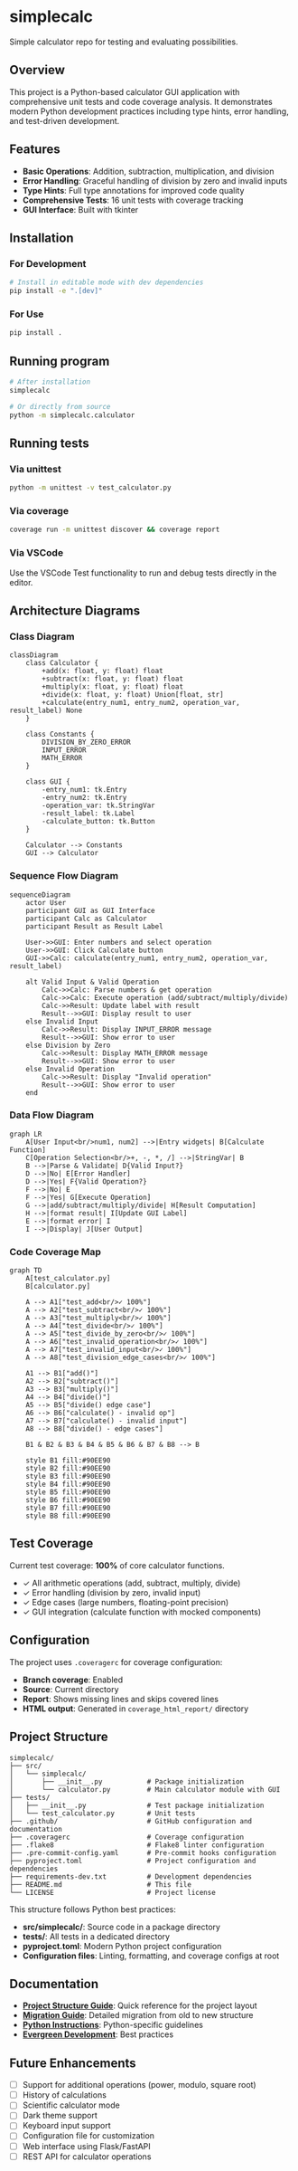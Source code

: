 # simplecalc

Simple calculator repo for testing and evaluating possibilities.

## Overview

This project is a Python-based calculator GUI application with comprehensive unit tests and code coverage analysis. It demonstrates modern Python development practices including type hints, error handling, and test-driven development.

## Features

- **Basic Operations**: Addition, subtraction, multiplication, and division
- **Error Handling**: Graceful handling of division by zero and invalid inputs
- **Type Hints**: Full type annotations for improved code quality
- **Comprehensive Tests**: 16 unit tests with coverage tracking
- **GUI Interface**: Built with tkinter

## Installation

### For Development

```bash
# Install in editable mode with dev dependencies
pip install -e ".[dev]"
```

### For Use

```bash
pip install .
```

## Running program

```bash
# After installation
simplecalc

# Or directly from source
python -m simplecalc.calculator
```

## Running tests

### Via unittest

```bash
python -m unittest -v test_calculator.py
```

### Via coverage

```bash
coverage run -m unittest discover && coverage report
```

### Via VSCode

Use the VSCode Test functionality to run and debug tests directly in the editor.

## Architecture Diagrams

### Class Diagram

```mermaid
classDiagram
    class Calculator {
        +add(x: float, y: float) float
        +subtract(x: float, y: float) float
        +multiply(x: float, y: float) float
        +divide(x: float, y: float) Union[float, str]
        +calculate(entry_num1, entry_num2, operation_var, result_label) None
    }
    
    class Constants {
        DIVISION_BY_ZERO_ERROR
        INPUT_ERROR
        MATH_ERROR
    }
    
    class GUI {
        -entry_num1: tk.Entry
        -entry_num2: tk.Entry
        -operation_var: tk.StringVar
        -result_label: tk.Label
        -calculate_button: tk.Button
    }
    
    Calculator --> Constants
    GUI --> Calculator
```

### Sequence Flow Diagram

```mermaid
sequenceDiagram
    actor User
    participant GUI as GUI Interface
    participant Calc as Calculator
    participant Result as Result Label
    
    User->>GUI: Enter numbers and select operation
    User->>GUI: Click Calculate button
    GUI->>Calc: calculate(entry_num1, entry_num2, operation_var, result_label)
    
    alt Valid Input & Valid Operation
        Calc->>Calc: Parse numbers & get operation
        Calc->>Calc: Execute operation (add/subtract/multiply/divide)
        Calc->>Result: Update label with result
        Result-->>GUI: Display result to user
    else Invalid Input
        Calc->>Result: Display INPUT_ERROR message
        Result-->>GUI: Show error to user
    else Division by Zero
        Calc->>Result: Display MATH_ERROR message
        Result-->>GUI: Show error to user
    else Invalid Operation
        Calc->>Result: Display "Invalid operation"
        Result-->>GUI: Show error to user
    end
```

### Data Flow Diagram

```mermaid
graph LR
    A[User Input<br/>num1, num2] -->|Entry widgets| B[Calculate Function]
    C[Operation Selection<br/>+, -, *, /] -->|StringVar| B
    B -->|Parse & Validate| D{Valid Input?}
    D -->|No| E[Error Handler]
    D -->|Yes| F{Valid Operation?}
    F -->|No| E
    F -->|Yes| G[Execute Operation]
    G -->|add/subtract/multiply/divide| H[Result Computation]
    H -->|format result| I[Update GUI Label]
    E -->|format error| I
    I -->|Display| J[User Output]
```

### Code Coverage Map

```mermaid
graph TD
    A[test_calculator.py]
    B[calculator.py]
    
    A --> A1["test_add<br/>✓ 100%"]
    A --> A2["test_subtract<br/>✓ 100%"]
    A --> A3["test_multiply<br/>✓ 100%"]
    A --> A4["test_divide<br/>✓ 100%"]
    A --> A5["test_divide_by_zero<br/>✓ 100%"]
    A --> A6["test_invalid_operation<br/>✓ 100%"]
    A --> A7["test_invalid_input<br/>✓ 100%"]
    A --> A8["test_division_edge_cases<br/>✓ 100%"]
    
    A1 --> B1["add()"]
    A2 --> B2["subtract()"]
    A3 --> B3["multiply()"]
    A4 --> B4["divide()"]
    A5 --> B5["divide() edge case"]
    A6 --> B6["calculate() - invalid op"]
    A7 --> B7["calculate() - invalid input"]
    A8 --> B8["divide() - edge cases"]
    
    B1 & B2 & B3 & B4 & B5 & B6 & B7 & B8 --> B
    
    style B1 fill:#90EE90
    style B2 fill:#90EE90
    style B3 fill:#90EE90
    style B4 fill:#90EE90
    style B5 fill:#90EE90
    style B6 fill:#90EE90
    style B7 fill:#90EE90
    style B8 fill:#90EE90
```

## Test Coverage

Current test coverage: **100%** of core calculator functions.

- ✓ All arithmetic operations (add, subtract, multiply, divide)
- ✓ Error handling (division by zero, invalid input)
- ✓ Edge cases (large numbers, floating-point precision)
- ✓ GUI integration (calculate function with mocked components)

## Configuration

The project uses `.coveragerc` for coverage configuration:

- **Branch coverage**: Enabled
- **Source**: Current directory
- **Report**: Shows missing lines and skips covered lines
- **HTML output**: Generated in `coverage_html_report/` directory

## Project Structure

```text
simplecalc/
├── src/
│   └── simplecalc/
│       ├── __init__.py           # Package initialization
│       └── calculator.py         # Main calculator module with GUI
├── tests/
│   ├── __init__.py               # Test package initialization
│   └── test_calculator.py        # Unit tests
├── .github/                      # GitHub configuration and documentation
├── .coveragerc                   # Coverage configuration
├── .flake8                       # Flake8 linter configuration
├── .pre-commit-config.yaml       # Pre-commit hooks configuration
├── pyproject.toml                # Project configuration and dependencies
├── requirements-dev.txt          # Development dependencies
├── README.md                     # This file
└── LICENSE                       # Project license
```

This structure follows Python best practices:

- **src/simplecalc/**: Source code in a package directory
- **tests/**: All tests in a dedicated directory
- **pyproject.toml**: Modern Python project configuration
- **Configuration files**: Linting, formatting, and coverage configs at root

## Documentation

- **[Project Structure Guide](.github/PROJECT_STRUCTURE.md)**: Quick reference for the project layout
- **[Migration Guide](.github/MIGRATION_GUIDE.md)**: Detailed migration from old to new structure
- **[Python Instructions](.github/instructions/python.instructions.md)**: Python-specific guidelines
- **[Evergreen Development](.github/instructions/evergreen-development.instructions.md)**: Best practices

## Future Enhancements

- [ ] Support for additional operations (power, modulo, square root)
- [ ] History of calculations
- [ ] Scientific calculator mode
- [ ] Dark theme support
- [ ] Keyboard input support
- [ ] Configuration file for customization
- [ ] Web interface using Flask/FastAPI
- [ ] REST API for calculator operations

